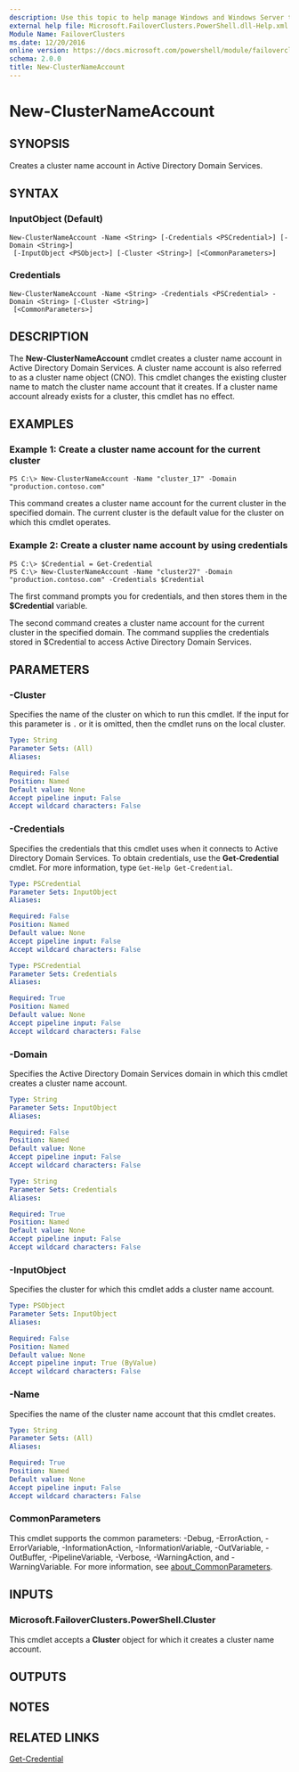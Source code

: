 ```yaml
---
description: Use this topic to help manage Windows and Windows Server technologies with Windows PowerShell.
external help file: Microsoft.FailoverClusters.PowerShell.dll-Help.xml
Module Name: FailoverClusters
ms.date: 12/20/2016
online version: https://docs.microsoft.com/powershell/module/failoverclusters/new-clusternameaccount?view=windowsserver2022-ps&wt.mc_id=ps-gethelp
schema: 2.0.0
title: New-ClusterNameAccount
---
```


# New-ClusterNameAccount

## SYNOPSIS
Creates a cluster name account in Active Directory Domain Services.

## SYNTAX

### InputObject (Default)
```
New-ClusterNameAccount -Name <String> [-Credentials <PSCredential>] [-Domain <String>]
 [-InputObject <PSObject>] [-Cluster <String>] [<CommonParameters>]
```

### Credentials
```
New-ClusterNameAccount -Name <String> -Credentials <PSCredential> -Domain <String> [-Cluster <String>]
 [<CommonParameters>]
```

## DESCRIPTION
The **New-ClusterNameAccount** cmdlet creates a cluster name account in Active Directory Domain Services.
A cluster name account is also referred to as a cluster name object (CNO).
This cmdlet changes the existing cluster name to match the cluster name account that it creates.
If a cluster name account already exists for a cluster, this cmdlet has no effect.

## EXAMPLES

### Example 1: Create a cluster name account for the current cluster
```
PS C:\> New-ClusterNameAccount -Name "cluster_17" -Domain "production.contoso.com"
```

This command creates a cluster name account for the current cluster in the specified domain.
The current cluster is the default value for the cluster on which this cmdlet operates.

### Example 2: Create a cluster name account by using credentials
```
PS C:\> $Credential = Get-Credential
PS C:\> New-ClusterNameAccount -Name "cluster27" -Domain "production.contoso.com" -Credentials $Credential
```

The first command prompts you for credentials, and then stores them in the **$Credential** variable.

The second command creates a cluster name account for the current cluster in the specified domain.
The command supplies the credentials stored in $Credential to access Active Directory Domain Services.

## PARAMETERS

### -Cluster
Specifies the name of the cluster on which to run this cmdlet.
If the input for this parameter is `.` or it is omitted, then the cmdlet runs on the local cluster.

```yaml
Type: String
Parameter Sets: (All)
Aliases: 

Required: False
Position: Named
Default value: None
Accept pipeline input: False
Accept wildcard characters: False
```

### -Credentials
Specifies the credentials that this cmdlet uses when it connects to Active Directory Domain Services.
To obtain credentials, use the **Get-Credential** cmdlet.
For more information, type `Get-Help Get-Credential`.

```yaml
Type: PSCredential
Parameter Sets: InputObject
Aliases: 

Required: False
Position: Named
Default value: None
Accept pipeline input: False
Accept wildcard characters: False
```

```yaml
Type: PSCredential
Parameter Sets: Credentials
Aliases: 

Required: True
Position: Named
Default value: None
Accept pipeline input: False
Accept wildcard characters: False
```

### -Domain
Specifies the Active Directory Domain Services domain in which this cmdlet creates a cluster name account.

```yaml
Type: String
Parameter Sets: InputObject
Aliases: 

Required: False
Position: Named
Default value: None
Accept pipeline input: False
Accept wildcard characters: False
```

```yaml
Type: String
Parameter Sets: Credentials
Aliases: 

Required: True
Position: Named
Default value: None
Accept pipeline input: False
Accept wildcard characters: False
```

### -InputObject
Specifies the cluster for which this cmdlet adds a cluster name account.

```yaml
Type: PSObject
Parameter Sets: InputObject
Aliases: 

Required: False
Position: Named
Default value: None
Accept pipeline input: True (ByValue)
Accept wildcard characters: False
```

### -Name
Specifies the name of the cluster name account that this cmdlet creates.

```yaml
Type: String
Parameter Sets: (All)
Aliases: 

Required: True
Position: Named
Default value: None
Accept pipeline input: False
Accept wildcard characters: False
```

### CommonParameters
This cmdlet supports the common parameters: -Debug, -ErrorAction, -ErrorVariable, -InformationAction, -InformationVariable, -OutVariable, -OutBuffer, -PipelineVariable, -Verbose, -WarningAction, and -WarningVariable. For more information, see [about_CommonParameters](https://go.microsoft.com/fwlink/?LinkID=113216).

## INPUTS

### Microsoft.FailoverClusters.PowerShell.Cluster
This cmdlet accepts a **Cluster** object for which it creates a cluster name account.

## OUTPUTS

## NOTES

## RELATED LINKS

[Get-Credential](https://go.microsoft.com/fwlink/?LinkID=293936)

